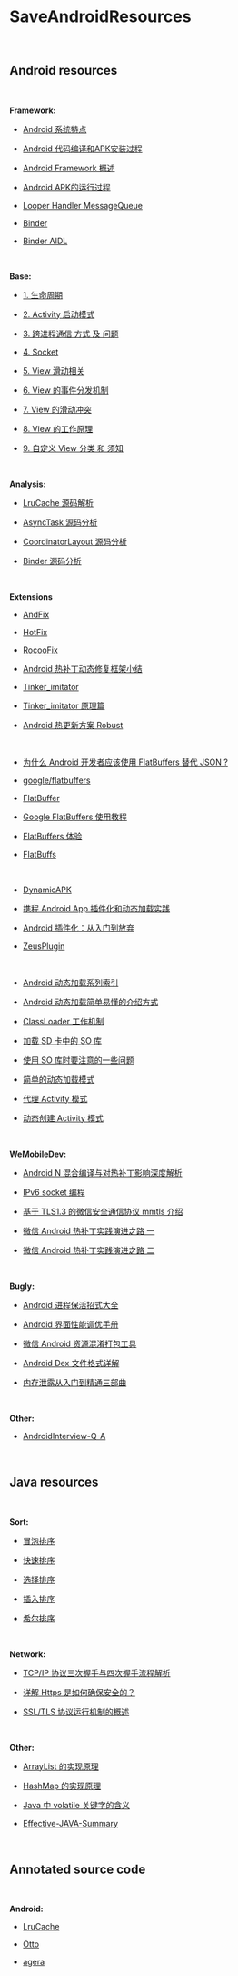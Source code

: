 SaveAndroidResources
==

<br/>

## Android resources

<br/>

**Framework:**
- [Android 系统特点](https://github.com/CaMnter/EasyAndroidResources/blob/master/md/android/framework/Android%20%E7%B3%BB%E7%BB%9F%E7%89%B9%E7%82%B9.md)

- [Android 代码编译和APK安装过程](https://github.com/CaMnter/EasyAndroidResources/blob/master/md/android/framework/Android%20%E4%BB%A3%E7%A0%81%E7%BC%96%E8%AF%91%E5%92%8CAPK%E5%AE%89%E8%A3%85%E8%BF%87%E7%A8%8B.md)

- [Android Framework 概述](https://github.com/CaMnter/EasyAndroidResources/blob/master/md/android/framework/Android%20Framework%E6%A6%82%E8%BF%B0.md)

- [Android APK的运行过程](https://github.com/CaMnter/EasyAndroidResources/blob/master/md/android/framework/Android%20APK%E7%9A%84%E8%BF%90%E8%A1%8C%E8%BF%87%E7%A8%8B.md)

- [Looper Handler MessageQueue](https://github.com/CaMnter/EasyAndroidResources/blob/master/md/android/framework/Looper%20Handler%20MessageQueue.md)

- [Binder](https://github.com/CaMnter/EasyAndroidResources/blob/master/md/android/framework/Binder.md)

- [Binder AIDL](https://github.com/CaMnter/EasyAndroidResources/blob/master/md/android/framework/Binder%20AIDL.md)

<br/>

**Base:**
- [1. 生命周期](https://github.com/CaMnter/EasyAndroidResources/blob/master/md/android/base/1.%20%E7%94%9F%E5%91%BD%E5%91%A8%E6%9C%9F.md)   

- [2. Activity 启动模式](https://github.com/CaMnter/SaveAndroidResources/blob/master/md/android/base/2.%20Activity%20%E5%90%AF%E5%8A%A8%E6%A8%A1%E5%BC%8F.md)   

- [3. 跨进程通信 方式 及 问题](https://github.com/CaMnter/SaveAndroidResources/blob/master/md/android/base/3.%20%E8%B7%A8%E8%BF%9B%E7%A8%8B%E9%80%9A%E4%BF%A1%20%E6%96%B9%E5%BC%8F%20%E5%8F%8A%20%E9%97%AE%E9%A2%98.md)  

- [4. Socket](https://github.com/CaMnter/SaveAndroidResources/blob/master/md/android/base/4.%20Socket.md)   

- [5. View 滑动相关](https://github.com/CaMnter/SaveAndroidResources/blob/master/md/android/base/5.%20View%20%E6%BB%91%E5%8A%A8%E7%9B%B8%E5%85%B3.md)   

- [6. View 的事件分发机制](https://github.com/CaMnter/SaveAndroidResources/blob/master/md/android/base/6.%20View%20%E7%9A%84%E4%BA%8B%E4%BB%B6%E5%88%86%E5%8F%91%E6%9C%BA%E5%88%B6.md)     

- [7. View 的滑动冲突](https://github.com/CaMnter/SaveAndroidResources/blob/master/md/android/base/7.%20View%20%E7%9A%84%E6%BB%91%E5%8A%A8%E5%86%B2%E7%AA%81.md)      
- [8. View 的工作原理](https://github.com/CaMnter/SaveAndroidResources/blob/master/md/android/base/8.%20View%20%E7%9A%84%E5%B7%A5%E4%BD%9C%E5%8E%9F%E7%90%86.md)

- [9. 自定义 View 分类 和 须知](https://github.com/CaMnter/SaveAndroidResources/blob/master/md/android/base/9.%20%E8%87%AA%E5%AE%9A%E4%B9%89%20View%20%E5%88%86%E7%B1%BB%20%E5%92%8C%20%E9%A1%BB%E7%9F%A5.md)      


<br/>

**Analysis:**
- [LruCache 源码解析](https://github.com/CaMnter/EasyAndroidResources/blob/master/md/android/LruCache%20%E6%BA%90%E7%A0%81%E8%A7%A3%E6%9E%90.md)   

- [AsyncTask 源码分析](https://github.com/white37/AndroidSdkSourceAnalysis/blob/master/article/AsyncTask%E5%92%8CAsyncTaskCompat%E6%BA%90%E7%A0%81%E8%A7%A3%E6%9E%90.md)   

- [CoordinatorLayout 源码分析](https://github.com/desmond1121/AndroidSdkSourceAnalysis/blob/master/article/CoordinatorLayout%E6%BA%90%E7%A0%81%E8%A7%A3%E6%9E%90.md)   
- [Binder 源码分析](https://github.com/xdtianyu/SourceAnalysis/blob/master/Binder%E6%BA%90%E7%A0%81%E5%88%86%E6%9E%90.md)

<br/>

**Extensions**   

- [AndFix](https://github.com/alibaba/AndFix)   

- [HotFix](https://github.com/dodola/HotFix)   

- [RocooFix](https://github.com/dodola/RocooFix)      

- [Android 热补丁动态修复框架小结](http://blog.csdn.net/lmj623565791/article/details/49883661)      

- [Tinker_imitator](https://github.com/zzz40500/Tinker_imitator)   

- [Tinker_imitator 原理篇](http://www.jianshu.com/p/620c2b0490ec#rd)   

- [Android 热更新方案 Robust](http://tech.meituan.com/android_robust.html)

<br/>

- [为什么 Android 开发者应该使用 FlatBuffers 替代 JSON ?](http://blog.chengdazhi.com/index.php/201#rd?sukey=3997c0719f1515200399a26940a285f0580d23b92efa03e8d623f14c1ef31d7f793b0db2bae819daa39ff5c52ccfcb14)   

- [google/flatbuffers](https://github.com/google/flatbuffers)   

- [FlatBuffer](https://github.com/amitshekhariitbhu/FlatBuffer)   

- [Google FlatBuffers 使用教程](http://www.tuicool.com/articles/meyaiu3)  

- [FlatBuffers 体验](http://www.race604.com/flatbuffers-intro/)   

- [FlatBuffs](https://github.com/frogermcs/FlatBuffs)  

<br/>

- [DynamicAPK](https://github.com/CtripMobile/DynamicAPK)   

- [携程 Android App 插件化和动态加载实践](http://www.infoq.com/cn/articles/ctrip-android-dynamic-loading)   

- [Android 插件化：从入门到放弃](http://www.infoq.com/cn/articles/android-plug-ins-from-entry-to-give-up?utm_campaign=rightbar_v2&utm_source=infoq&utm_medium=articles_link&utm_content=link_text)   

- [ZeusPlugin](https://github.com/iReaderAndroid/ZeusPlugin)

<br/>

- [Android 动态加载系列索引](http://kaedea.com/2016/02/05/android-dynamical-loading-00-index/)   

- [Android 动态加载简单易懂的介绍方式](http://kaedea.com/2016/02/06/android-dynamical-loading-01-introduction/)   

- [ClassLoader 工作机制](http://kaedea.com/2016/02/07/android-dynamical-loading-02-classloader/)   

- [加载 SD 卡中的 SO 库](http://kaedea.com/2016/06/01/android-dynamical-loading-03-so-in-sdcard/)   

- [使用 SO 库时要注意的一些问题](http://kaedea.com/2016/06/04/android-dynamical-loading-04-so-problems/)   

- [简单的动态加载模式](http://kaedea.com/2016/06/05/android-dynamical-loading-05-simple-mode/)  

- [代理 Activity 模式](http://kaedea.com/2016/06/10/android-dynamical-loading-06-proxy-activity/)   

- [动态创建 Activity 模式](http://kaedea.com/2016/06/14/android-dynamical-loading-07-dynamic-activity/)   

<br/>

**WeMobileDev:**
- [Android N 混合编译与对热补丁影响深度解析](https://github.com/WeMobileDev/article/blob/master/Android_N%E6%B7%B7%E5%90%88%E7%BC%96%E8%AF%91%E4%B8%8E%E5%AF%B9%E7%83%AD%E8%A1%A5%E4%B8%81%E5%BD%B1%E5%93%8D%E8%A7%A3%E6%9E%90.md)    

- [IPv6 socket 编程](https://github.com/WeMobileDev/article/blob/master/IPv6%20socket%E7%BC%96%E7%A8%8B.md)   

- [基于 TLS1.3 的微信安全通信协议 mmtls 介绍](https://github.com/WeMobileDev/article/blob/master/%E5%9F%BA%E4%BA%8ETLS1.3%E7%9A%84%E5%BE%AE%E4%BF%A1%E5%AE%89%E5%85%A8%E9%80%9A%E4%BF%A1%E5%8D%8F%E8%AE%AEmmtls%E4%BB%8B%E7%BB%8D.md)   

- [微信 Android 热补丁实践演进之路 一  ](https://github.com/WeMobileDev/article/blob/master/%E5%BE%AE%E4%BF%A1Android%E7%83%AD%E8%A1%A5%E4%B8%81%E5%AE%9E%E8%B7%B5%E6%BC%94%E8%BF%9B%E4%B9%8B%E8%B7%AF.md)   

- [微信 Android 热补丁实践演进之路 二 ](http://dev.qq.com/topic/57ad7a70eaed47bb2699e68e)       

<br/>

**Bugly:**
- [Android 进程保活招式大全](http://dev.qq.com/topic/57ac4a0ea374c75371c08ce8)

- [Android 界面性能调优手册](https://androidtest.org/android-graphics-performance-pattens/#11)

- [微信 Android 资源混淆打包工具](http://bugly.qq.com/bbs/forum.php?mod=viewthread&tid=2&extra=page%3D3)

- [Android Dex 文件格式详解](http://dev.qq.com/topic/578c6e97a9e8335e4b1fc8a0)   

- [内存泄露从入门到精通三部曲](http://bugly.qq.com/bbs/forum.php?mod=viewthread&tid=125&extra=page%3D1)   

<br/>

**Other:**
- [AndroidInterview-Q-A](https://github.com/JackyAndroid/AndroidInterview-Q-A/blob/master/README-CN.md)   

<br/>   


## Java resources

<br/>

**Sort:**
- [冒泡排序](https://github.com/CaMnter/EasyAndroidResources/blob/master/md/java/sort/%E5%86%92%E6%B3%A1%E6%8E%92%E5%BA%8F.md)

- [快速排序](https://github.com/CaMnter/EasyAndroidResources/blob/master/md/java/sort/%E5%BF%AB%E9%80%9F%E6%8E%92%E5%BA%8F.md)

- [选择排序](https://github.com/CaMnter/EasyAndroidResources/blob/master/md/java/sort/%E9%80%89%E6%8B%A9%E6%8E%92%E5%BA%8F.md)

- [插入排序](https://github.com/CaMnter/EasyAndroidResources/blob/master/md/java/sort/%E6%8F%92%E5%85%A5%E6%8E%92%E5%BA%8F.md)

- [希尔排序](https://github.com/CaMnter/EasyAndroidResources/blob/master/md/java/sort/%E5%B8%8C%E5%B0%94%E6%8E%92%E5%BA%8F.md)

<br/>

**Network:**
- [TCP/IP 协议三次握手与四次握手流程解析](http://www.2cto.com/net/201310/251896.html)

- [详解 Https 是如何确保安全的？](http://www.wxtlife.com/2016/03/27/%E8%AF%A6%E8%A7%A3https%E6%98%AF%E5%A6%82%E4%BD%95%E7%A1%AE%E4%BF%9D%E5%AE%89%E5%85%A8%E7%9A%84%EF%BC%9F)           
- [SSL/TLS 协议运行机制的概述](http://www.ruanyifeng.com/blog/2014/02/ssl_tls.html)


<br/>

**Other:**
- [ArrayList 的实现原理](http://zhangshixi.iteye.com/blog/674856)  

- [HashMap 的实现原理](http://zhangshixi.iteye.com/blog/672697)   

- [Java 中 volatile 关键字的含义](http://www.cnblogs.com/aigongsi/archive/2012/04/01/2429166.html)   

- [Effective-JAVA-Summary](https://github.com/HugoMatilla/Effective-JAVA-Summary)   

<br/>


## Annotated source code

<br/>

**Android:**
- [LruCache](https://github.com/CaMnter/EasyAndroidResources/blob/master/code/android/classes/LruCache.java)

- [Otto](https://github.com/CaMnter/EasyAndroidResources/tree/master/code/android/framework/otto)

- [agera](https://github.com/CaMnter/AndroidLife/tree/master/agera-1.0.0/src/main/java/com/google/android/agera)
